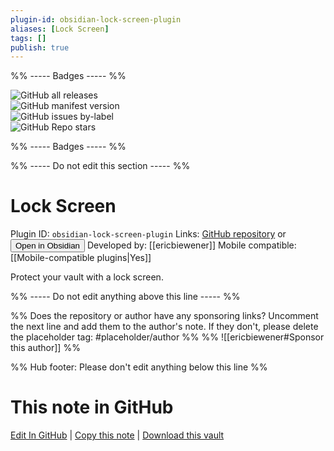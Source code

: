 ```yaml
---
plugin-id: obsidian-lock-screen-plugin
aliases: [Lock Screen]
tags: []
publish: true
---
```


%% ----- Badges ----- %%

![GitHub all releases](https://img.shields.io/github/downloads/ericbiewener/obsidian-lock-screen-plugin/total?color=573E7A&logo=github&style=for-the-badge)  
![GitHub manifest version](https://img.shields.io/github/manifest-json/v/ericbiewener/obsidian-lock-screen-plugin?color=573E7A&logo=github&style=for-the-badge)  
![GitHub issues by-label](https://img.shields.io/github/issues/ericbiewener/obsidian-lock-screen-plugin/help%20wanted?color=573E7A&logo=github&style=for-the-badge)  
![GitHub Repo stars](https://img.shields.io/github/stars/ericbiewener/obsidian-lock-screen-plugin?color=573E7A&logo=github&style=for-the-badge)

%% ----- Badges ----- %%

%% ----- Do not edit this section ----- %%

# Lock Screen

Plugin ID: `obsidian-lock-screen-plugin`
Links: [GitHub repository](https://github.com/ericbiewener/obsidian-lock-screen-plugin) or [<button id=HH>Open in Obsidian</button>](obsidian://show-plugin?id=obsidian-lock-screen-plugin)
Developed by: [[ericbiewener]]
Mobile compatible: [[Mobile-compatible plugins|Yes]]

Protect your vault with a lock screen.

%% ----- Do not edit anything above this line ----- %%

%% Does the repository or author have any sponsoring links? Uncomment the next line and add them to the author's note. If they don't, please delete the placeholder tag: #placeholder/author %%
%% ![[ericbiewener#Sponsor this author]] %%

%% Hub footer: Please don't edit anything below this line %%

# This note in GitHub

<span class="git-footer">[Edit In GitHub](https://github.dev/obsidian-community/obsidian-hub/blob/main/02%20-%20Community%20Expansions/02.05%20All%20Community%20Expansions/Plugins/obsidian-lock-screen-plugin.md "git-hub-edit-note") | [Copy this note](https://raw.githubusercontent.com/obsidian-community/obsidian-hub/main/02%20-%20Community%20Expansions/02.05%20All%20Community%20Expansions/Plugins/obsidian-lock-screen-plugin.md "git-hub-copy-note") | [Download this vault](https://github.com/obsidian-community/obsidian-hub/archive/refs/heads/main.zip "git-hub-download-vault") </span>
